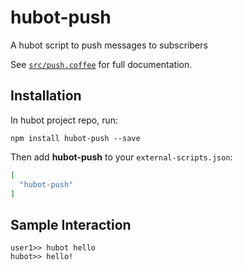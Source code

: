 # hubot-push

A hubot script to push messages to subscribers

See [`src/push.coffee`](src/push.coffee) for full documentation.

## Installation

In hubot project repo, run:

`npm install hubot-push --save`

Then add **hubot-push** to your `external-scripts.json`:

```json
[
  "hubot-push"
]
```

## Sample Interaction

```
user1>> hubot hello
hubot>> hello!
```
